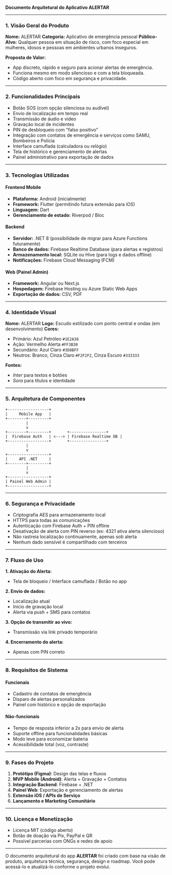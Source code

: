 **Documento Arquitetural do Aplicativo ALERTAR**

------

### 1. Visão Geral do Produto

**Nome:** ALERTAR
 **Categoria:** Aplicativo de emergência pessoal
 **Público-Alvo:** Qualquer pessoa em situação de risco, com foco especial em mulheres, idosos e pessoas em ambientes urbanos inseguros.

**Proposta de Valor:**

- App discreto, rápido e seguro para acionar alertas de emergência.
- Funciona mesmo em modo silencioso e com a tela bloqueada.
- Código aberto com foco em segurança e privacidade.

------

### 2. Funcionalidades Principais

- Botão SOS (com opção silenciosa ou audível)
- Envio de localização em tempo real
- Transmissão de áudio e vídeo
- Gravação local de incidentes
- PIN de desbloqueio com "falso positivo"
- Integração com contatos de emergência e serviços como SAMU, Bombeiros e Polícia
- Interface camuflada (calculadora ou relógio)
- Tela de histórico e gerenciamento de alertas
- Painel administrativo para exportação de dados

------

### 3. Tecnologias Utilizadas

#### Frontend Mobile

- **Plataforma:** Android (inicialmente)
- **Framework:** Flutter (permitindo futura extensão para iOS)
- **Linguagem:** Dart
- **Gerenciamento de estado:** Riverpod / Bloc

#### Backend

- **Servidor:** .NET 8 (possibilidade de migrar para Azure Functions futuramente)
- **Banco de dados:** Firebase Realtime Database (para alertas e registros)
- **Armazenamento local:** SQLite ou Hive (para logs e dados offline)
- **Notificações:** Firebase Cloud Messaging (FCM)

#### Web (Painel Admin)

- **Framework:** Angular ou Next.js
- **Hospedagem:** Firebase Hosting ou Azure Static Web Apps
- **Exportação de dados:** CSV, PDF

------

### 4. Identidade Visual

**Nome:** ALERTAR
 **Logo:** Escudo estilizado com ponto central e ondas (em desenvolvimento)
 **Cores:**

- Primário: Azul Petróleo `#1E2A38`
- Ação: Vermelho Alerta `#FF3B30`
- Secundário: Azul Claro `#3D8BFF`
- Neutros: Branco, Cinza Claro `#F2F2F2`, Cinza Escuro `#333333`

**Fontes:**

- *Inter* para textos e botões
- *Sora* para títulos e identidade

------

### 5. Arquitetura de Componentes

```plaintext
+------------------+
|     Mobile App   |
+--------+---------+
         |
         v
+--------+---------+       +----------------+
|  Firebase Auth   | <---> | Firebase Realtime DB |
+------------------+       +----------------+
         |
         v
+------------------+
|     API .NET     |
+--------+---------+
         |
         v
+------------------+
| Painel Web Admin |
+------------------+
```

------

### 6. Segurança e Privacidade

- Criptografia AES para armazenamento local
- HTTPS para todas as comunicações
- Autenticação com Firebase Auth + PIN offline
- Desativação de alerta com PIN reverso (ex: 4321 ativa alerta silencioso)
- Não rastreia localização continuamente, apenas sob alerta
- Nenhum dado sensível é compartilhado com terceiros

------

### 7. Fluxo de Uso

**1. Ativação do Alerta:**

- Tela de bloqueio / Interface camuflada / Botão no app

**2. Envio de dados:**

- Localização atual
- Início de gravação local
- Alerta via push + SMS para contatos

**3. Opção de transmitir ao vivo:**

- Transmissão via link privado temporário

**4. Encerramento do alerta:**

- Apenas com PIN correto

------

### 8. Requisitos de Sistema

#### Funcionais

- Cadastro de contatos de emergência
- Disparo de alertas personalizados
- Painel com histórico e opção de exportação

#### Não-funcionais

- Tempo de resposta inferior a 2s para envio de alerta
- Suporte offline para funcionalidades básicas
- Modo leve para economizar bateria
- Acessibilidade total (voz, contraste)

------

### 9. Fases do Projeto

1. **Protótipo (Figma)**: Design das telas e fluxos
2. **MVP Mobile (Android)**: Alerta + Gravação + Contatos
3. **Integração Backend**: Firebase + .NET
4. **Painel Web**: Exportação e gerenciamento de alertas
5. **Extensão iOS / APIs de Serviço**
6. **Lançamento e Marketing Comunitário**

------

### 10. Licença e Monetização

- Licença MIT (código aberto)
- Botão de doação via Pix, PayPal e QR
- Possível parcerias com ONGs e redes de apoio

---

O documento arquitetural do app **ALERTAR** foi criado com base na visão de produto, arquitetura técnica, segurança, design e roadmap. Você pode acessá-lo e atualizá-lo conforme o projeto evolui.